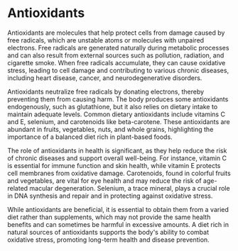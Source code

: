 [//]: # (source: gpt-40)
[//]: # (tags: antioxidants)

# Antioxidants

Antioxidants are molecules that help protect cells from damage caused by free radicals, which are unstable atoms or molecules with unpaired electrons. Free radicals are generated naturally during metabolic processes and can also result from external sources such as pollution, radiation, and cigarette smoke. When free radicals accumulate, they can cause oxidative stress, leading to cell damage and contributing to various chronic diseases, including heart disease, cancer, and neurodegenerative disorders.

Antioxidants neutralize free radicals by donating electrons, thereby preventing them from causing harm. The body produces some antioxidants endogenously, such as glutathione, but it also relies on dietary intake to maintain adequate levels. Common dietary antioxidants include vitamins C and E, selenium, and carotenoids like beta-carotene. These antioxidants are abundant in fruits, vegetables, nuts, and whole grains, highlighting the importance of a balanced diet rich in plant-based foods.

The role of antioxidants in health is significant, as they help reduce the risk of chronic diseases and support overall well-being. For instance, vitamin C is essential for immune function and skin health, while vitamin E protects cell membranes from oxidative damage. Carotenoids, found in colorful fruits and vegetables, are vital for eye health and may reduce the risk of age-related macular degeneration. Selenium, a trace mineral, plays a crucial role in DNA synthesis and repair and in protecting against oxidative stress.

While antioxidants are beneficial, it is essential to obtain them from a varied diet rather than supplements, which may not provide the same health benefits and can sometimes be harmful in excessive amounts. A diet rich in natural sources of antioxidants supports the body's ability to combat oxidative stress, promoting long-term health and disease prevention.
